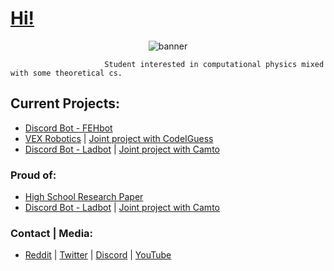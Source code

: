 # [Hi!](https://jpvinnie.github.io/)

<p align="center">
  <img src="https://github.com/jpVinnie/jpVinnie/blob/master/Data/ghbanner.png" alt="banner" />
</p>

                         Student interested in computational physics mixed with some theoretical cs. 

## Current Projects:
- [Discord Bot - FEHbot](https://github.com/jpVinnie/FEH-Bot)
- [VEX Robotics](https://github.com/CodeIGuess/Robotics) | [Joint project with CodeIGuess](https://github.com/CodeIGuess)
- [Discord Bot - Ladbot](https://github.com/Camto/Lad) | [Joint project with Camto](https://github.com/Camto)

### Proud of:
- [High School Research Paper](https://github.com/jpVinnie/Pythagorean-Triples-in-the-Pascal-Triangle)
- [Discord Bot - Ladbot](https://github.com/Camto/Lad) | [Joint project with Camto](https://github.com/Camto)

### Contact | Media:
- [Reddit](https://www.reddit.com/user/Stenfor) | [Twitter](https://twitter.com/jp_vinnie) | [Discord](https://discordapp.com/users/294518633541926912) | [YouTube](https://www.youtube.com/channel/UCD6b4d3B_u7fct5YypG0Wow)
